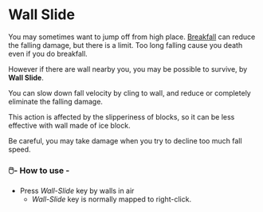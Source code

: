 # Wall Slide

You may sometimes want to jump off from high place.
[Breakfall](breakfall.md) can reduce the falling damage, but there is a limit. Too long falling cause you death even if
you do breakfall.

However if there are wall nearby you, you may be possible to survive, by **Wall Slide**.

You can slow down fall velocity by cling to wall, and reduce or completely eliminate the falling damage.

This action is affected by the slipperiness of blocks,
so it can be less effective with wall made of ice block.

Be careful, you may take damage when you try to decline too much fall speed.

### 🖱️- How to use -

- Press *Wall-Slide* key by walls in air
  - *Wall-Slide* key is normally mapped to right-click.